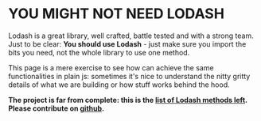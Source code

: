 # YOU MIGHT NOT NEED LODASH

Lodash is a great library, well crafted, battle tested and with a strong team.  
Just to be clear: **You should use Lodash** - just make sure you import the bits you need, not the whole library to use one method.  

This page is a mere exercise to see how can achieve the same functionalities in plain js: sometimes it's nice to understand the nitty gritty details of what we are building or how stuff works behind the hood.

**The project is far from complete: this is the [list of Lodash methods left](/lodash/missing).  
Please contribute on [github](https://github.com/cedmax/youmightnotneed).**

